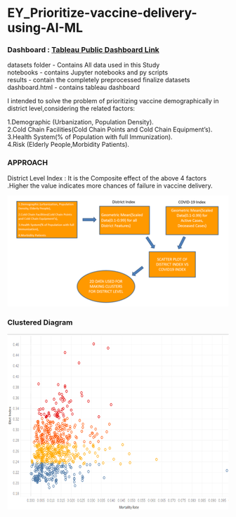 # EY_Prioritize-vaccine-delivery-using-AI-ML #

### Dashboard : [Tableau Public Dashboard Link](https://public.tableau.com/profile/dinesh3497#!/vizhome/VaccinePrioritizationEYTechathon/Story1)


datasets folder - Contains All data used in this Study<br/>
notebooks - contains Jupyter notebooks and py scripts<br/>
results - contain the completely preprocessed finalize datasets<br/>
dashboard.html - contains tableau dashboard <br/>



I intended to solve the problem of prioritizing vaccine demographically in district level,considering the related factors:

1.Demographic (Urbanization, Population Density).<br />
2.Cold Chain Facilities(Cold Chain Points and Cold Chain Equipment’s).<br />
3.Health System(% of Population with full Immunization).<br />
4.Risk (Elderly People,Morbidity Patients).<br />

### APPROACH ###


District Level Index : It is the Composite effect of the above 4 factors .Higher the value indicates more chances of failure in vaccine delivery.

![Flow Diagram](https://github.com/dineshy98/EY_Prioritize-vaccine-delivery-using-AI-ML/blob/main/approach%20diagram.PNG  "Flow Diagram")


### Clustered Diagram ###

<img src="https://github.com/dineshy98/EY_Prioritize-vaccine-delivery-using-AI-ML/blob/main/clustered%20covid_index%20vs%20dist_index.PNG" width="650" height="400">









